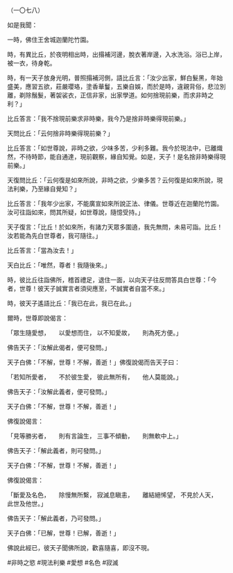 （一〇七八）

如是我聞：

一時，佛住王舍城迦蘭陀竹園。

時，有異比丘，於夜明相出時，出搨補河邊，脫衣著岸邊，入水洗浴。浴已上岸，被一衣，待身乾。

時，有一天子放身光明，普照搨補河側，語比丘言：「汝少出家，鮮白髮黑，年始盛美，應習五欲，莊嚴瓔珞，塗香華鬘，五樂自娛，而於是時，違親背俗，悲泣別離，剃除鬚髮，著袈裟衣，正信非家，出家學道。如何捨現前樂，而求非時之利？」

比丘答言：「我不捨現前樂求非時樂，我今乃是捨非時樂得現前樂。」

天問比丘：「云何捨非時樂得現前樂？」

比丘答言：「如世尊說，非時之欲，少味多苦，少利多難。我今於現法中，已離熾然，不待時節，能自通達，現前觀察，緣自知覺。如是，天子！是名捨非時樂得現前樂。」

天復問比丘：「云何復是如來所說，非時之欲，少樂多苦？云何復是如來所說，現法利樂，乃至緣自覺知？」

比丘答言：「我年少出家，不能廣宣如來所說正法、律儀。世尊近在迦蘭陀竹園。汝可往詣如來，問其所疑，如世尊說，隨憶受持。」

天子復言：「比丘！於如來所，有諸力天眾多圍遶，我先無問，未易可詣。比丘！汝若能為先白世尊者，我可隨往。」

比丘答言：「當為汝去！」

天白比丘：「唯然，尊者！我隨後來。」

時，彼比丘往詣佛所，稽首禮足，退住一面，以向天子往反問答具白世尊：「今者，世尊！彼天子誠實言者須臾應至，不誠實者自當不來。」

時，彼天子遙語比丘：「我已在此，我已在此。」

爾時，世尊即說偈言：

「眾生隨愛想，　　以愛想而住，
以不知愛故，　　則為死方便。」

佛告天子：「汝解此偈者，便可發問。」

天子白佛：「不解，世尊！不解，善逝！」佛復說偈而告天子曰：

「若知所愛者，　　不於彼生愛，
彼此無所有，　　他人莫能說。」

佛告天子：「汝解此義者，便可發問。」

天子白佛：「不解，世尊！不解，善逝！」

佛復說偈言：

「見等勝劣者，　　則有言論生，
三事不傾動，　　則無軟中上。」

佛告天子：「解此義者，則可發問。」

天子白佛：「不解，世尊！不解，善逝！」

佛復說偈言：

「斷愛及名色，　　除慢無所繫，
寂滅息瞋恚，　　離結絕悕望，
不見於人天，　　此世及他世。」

佛告天子：「解此義者，乃可發問。」

天子白佛：「已解，世尊！已解，善逝！」

佛說此經已，彼天子聞佛所說，歡喜隨喜，即沒不現。




#非時之慾
#現法利樂
#愛想
#名色
#寂滅
